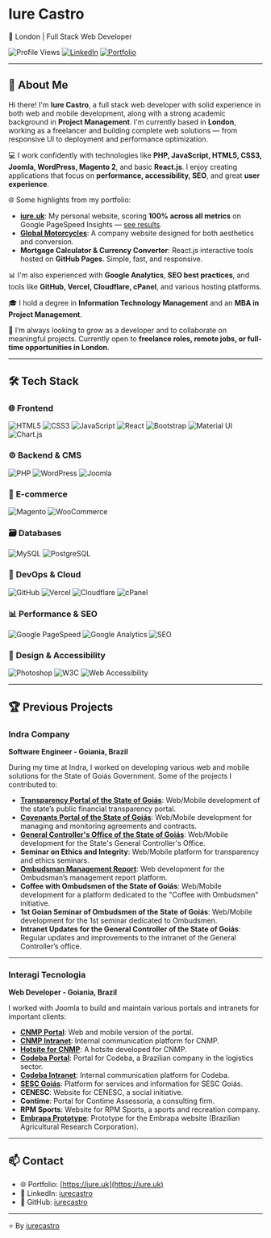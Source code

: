 <!-- SEO: Full Stack Web Developer in London, PHP Developer, JavaScript Developer, HTML5, CSS3, Joomla Expert, WordPress Specialist, Magento Developer, React.js, Freelance Web Developer UK, Frontend Backend Developer, IT, London IT, iure castro -->

# Iure Castro
📍 London | Full Stack Web Developer

![Profile Views](https://komarev.com/ghpvc/?username=iurecastro&style=flat-square)
[![LinkedIn](https://img.shields.io/badge/LinkedIn-Connect-blue?style=flat-square&logo=linkedin)](https://www.linkedin.com/in/iurecastro)
[![Portfolio](https://img.shields.io/badge/Portfolio-iure.uk-black?logo=google-chrome)](https://iure.uk)

---

## 👋 About Me
Hi there! I'm **Iure Castro**, a full stack web developer with solid experience in both web and mobile development, along with a strong academic background in **Project Management**. I'm currently based in **London**, working as a freelancer and building complete web solutions — from responsive UI to deployment and performance optimization.

💻 I work confidently with technologies like **PHP, JavaScript, HTML5, CSS3, Joomla, WordPress, Magento 2**, and basic **React.js**. I enjoy creating applications that focus on **performance, accessibility, SEO**, and great **user experience**.

🌐 Some highlights from my portfolio:

- **[iure.uk](https://iure.uk)**: My personal website, scoring **100% across all metrics** on Google PageSpeed Insights — [see results](https://pagespeed.web.dev/analysis/https-iure-uk/g2whjp1mdu?form_factor=desktop).
- **[Global Motorcycles](https://global-motorcycles-ltd.uk/)**: A company website designed for both aesthetics and conversion.
- **Mortgage Calculator & Currency Converter**: React.js interactive tools hosted on **GitHub Pages**. Simple, fast, and responsive.

📊 I'm also experienced with **Google Analytics**, **SEO best practices**, and tools like **GitHub, Vercel, Cloudflare, cPanel**, and various hosting platforms.

🎓 I hold a degree in **Information Technology Management** and an **MBA in Project Management**.

🚀 I’m always looking to grow as a developer and to collaborate on meaningful projects. Currently open to **freelance roles, remote jobs, or full-time opportunities in London**.

---

## 🛠 Tech Stack

### 🌐 **Frontend**
![HTML5](https://img.shields.io/badge/HTML5-E34F26?style=for-the-badge&logo=html5&logoColor=white)
![CSS3](https://img.shields.io/badge/CSS3-1572B6?style=for-the-badge&logo=css3&logoColor=white)
![JavaScript](https://img.shields.io/badge/JavaScript-F7DF1E?style=for-the-badge&logo=javascript&logoColor=black)
![React](https://img.shields.io/badge/React-20232A?style=for-the-badge&logo=react&logoColor=61DAFB)
![Bootstrap](https://img.shields.io/badge/Bootstrap-7952B3?style=for-the-badge&logo=bootstrap&logoColor=white)
![Material UI](https://img.shields.io/badge/Material_UI-0081CB?style=for-the-badge&logo=mui&logoColor=white)
![Chart.js](https://img.shields.io/badge/Chart.js-FF6384?style=for-the-badge&logo=chartdotjs&logoColor=white)

### ⚙️ **Backend & CMS**
![PHP](https://img.shields.io/badge/PHP-777BB4?style=for-the-badge&logo=php&logoColor=white)
![WordPress](https://img.shields.io/badge/WordPress-21759B?style=for-the-badge&logo=wordpress&logoColor=white)
![Joomla](https://img.shields.io/badge/Joomla-5091CD?style=for-the-badge&logo=joomla&logoColor=white)

### 🛒 **E-commerce**
![Magento](https://img.shields.io/badge/Magento-EE672F?style=for-the-badge&logo=magento&logoColor=white)
![WooCommerce](https://img.shields.io/badge/WooCommerce-96588A?style=for-the-badge&logo=woocommerce&logoColor=white)

### 🗃️ **Databases**
![MySQL](https://img.shields.io/badge/MySQL-4479A1?style=for-the-badge&logo=mysql&logoColor=white)
![PostgreSQL](https://img.shields.io/badge/PostgreSQL-4169E1?style=for-the-badge&logo=postgresql&logoColor=white)

### 🚀 **DevOps & Cloud**
![GitHub](https://img.shields.io/badge/GitHub-181717?style=for-the-badge&logo=github&logoColor=white)
![Vercel](https://img.shields.io/badge/Vercel-000000?style=for-the-badge&logo=vercel&logoColor=white)
![Cloudflare](https://img.shields.io/badge/Cloudflare-F38020?style=for-the-badge&logo=cloudflare&logoColor=white)
![cPanel](https://img.shields.io/badge/cPanel-FF6C2C?style=for-the-badge&logo=cpanel&logoColor=white)

### 📊 **Performance & SEO**
![Google PageSpeed](https://img.shields.io/badge/PageSpeed-4285F4?style=for-the-badge&logo=google&logoColor=white)
![Google Analytics](https://img.shields.io/badge/Google_Analytics-E37400?style=for-the-badge&logo=googleanalytics&logoColor=white)
![SEO](https://img.shields.io/badge/SEO-000000?style=for-the-badge&logo=seo&logoColor=white)

### 🎨 **Design & Accessibility**
![Photoshop](https://img.shields.io/badge/Adobe_Photoshop-31A8FF?style=for-the-badge&logo=adobephotoshop&logoColor=white)
![W3C](https://img.shields.io/badge/W3C-005A9C?style=for-the-badge&logo=w3c&logoColor=white)
![Web Accessibility](https://img.shields.io/badge/Accessibility-000000?style=for-the-badge&logo=accessibility&logoColor=white)

---

## 🏆 Previous Projects

### Indra Company
**Software Engineer - Goiania, Brazil**

During my time at Indra, I worked on developing various web and mobile solutions for the State of Goiás Government. Some of the projects I contributed to:

- **[Transparency Portal of the State of Goiás](https://transparencia.go.gov.br/)**: Web/Mobile development of the state’s public financial transparency portal.
- **[Covenants Portal of the State of Goiás](http://www.portal.convenios.go.gov.br/portaldeconvenios/)**: Web/Mobile development for managing and monitoring agreements and contracts.
- **[General Controller's Office of the State of Goiás](https://goias.gov.br/controladoria/)**: Web/Mobile development for the State's General Controller's Office.
- **Seminar on Ethics and Integrity**: Web/Mobile platform for transparency and ethics seminars.
- **[Ombudsman Management Report](http://www.cge.go.gov.br/ouvidoria/relatorioGeral.php)**: Web development for the Ombudsman’s management report platform.
- **Coffee with Ombudsmen of the State of Goiás**: Web/Mobile development for a platform dedicated to the "Coffee with Ombudsmen" initiative.
- **1st Goian Seminar of Ombudsmen of the State of Goiás**: Web/Mobile development for the 1st seminar dedicated to Ombudsmen.
- **Intranet Updates for the General Controller of the State of Goiás**: Regular updates and improvements to the intranet of the General Controller’s office.
  
---

### Interagi Tecnologia
**Web Developer - Goiania, Brazil**

I worked with Joomla to build and maintain various portals and intranets for important clients:

- **[CNMP Portal](http://www.cnmp.mp.br/)**: Web and mobile version of the portal.
- **[CNMP Intranet](http://www.cnmp.mp.br/intranet/component/users/?view=login)**: Internal communication platform for CNMP.
- **[Hotsite for CNMP](http://www.cnmp.mp.br/premio/)**: A hotsite developed for CNMP.
- **[Codeba Portal](http://www.codeba.com.br/)**: Portal for Codeba, a Brazilian company in the logistics sector.
- **[Codeba Intranet](http://www.codeba.com.br/)**: Internal communication platform for Codeba.
- **[SESC Goiás](http://www.sescgo.com.br)**: Platform for services and information for SESC Goiás.
- **CENESC**: Website for CENESC, a social initiative.
- **Contime**: Portal for Contime Assessoria, a consulting firm.
- **RPM Sports**: Website for RPM Sports, a sports and recreation company.
- **[Embrapa Prototype](https://www.embrapa.br/)**: Prototype for the Embrapa website (Brazilian Agricultural Research Corporation).

---

## 📫 Contact
- 🌐 Portfolio: [https://iure.uk](https://iure.uk)
- 💼 LinkedIn: [iurecastro](https://linkedin.com/in/iurecastro)
- 🔗 GitHub: [iurecastro](https://github.com/iurecastro)

---

⭐️ By [iurecastro](https://github.com/iurecastro)
